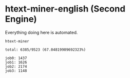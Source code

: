# htext-miner-english (Second Engine)

Everything doing here is automated.

```
htext-miner

total: 6385/9523 (67.04819909692323%)

job0: 1437
job1: 1626
job2: 2174
job3: 1148
```